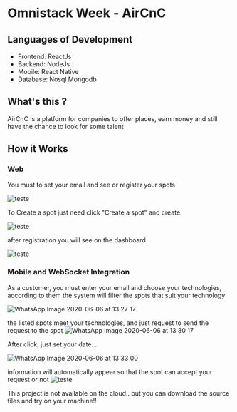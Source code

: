# Omnistack Week - AirCnC

## Languages of Development
- Frontend: ReactJs
- Backend: NodeJs
- Mobile: React Native
- Database: Nosql Mongodb

## What's this ? 
AirCnC is a platform for companies to offer places, earn money and still have the chance to look for some talent

## How it Works

### Web
You must to set your email and see or register your spots

![teste](https://user-images.githubusercontent.com/53230835/83949047-fc4eba00-a7f7-11ea-8827-6f1236c1dc79.jpg)

To Create a spot just need click "Create a spot" and create.

![teste](https://user-images.githubusercontent.com/53230835/83949117-6b2c1300-a7f8-11ea-8aa1-9e26294f93dc.jpg)

after registration you will see on the dashboard

![teste](https://user-images.githubusercontent.com/53230835/83949240-f3aab380-a7f8-11ea-9488-16a8349b7e9b.jpg)

### Mobile and WebSocket Integration

As a customer, you must enter your email and choose your technologies, according to them the system will filter the spots that suit your technology

![WhatsApp Image 2020-06-06 at 13 27 17](https://user-images.githubusercontent.com/53230835/83949329-83e8f880-a7f9-11ea-8910-9f0b738174e6.jpeg)

the listed spots meet your technologies, and just request to send the request to the spot
![WhatsApp Image 2020-06-06 at 13 30 17](https://user-images.githubusercontent.com/53230835/83949389-e3df9f00-a7f9-11ea-8516-e0432c5f225a.jpeg)

After click, just set your date...

![WhatsApp Image 2020-06-06 at 13 33 00](https://user-images.githubusercontent.com/53230835/83949455-446edc00-a7fa-11ea-901a-52a3b96fa5fe.jpeg)

information will automatically appear so that the spot can accept your request or not
![teste](https://user-images.githubusercontent.com/53230835/83949589-20f86100-a7fb-11ea-9903-06676e1c484a.jpg)

This project is not available on the cloud.. but you can download the source files and try on your machine!! 
